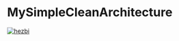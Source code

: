 # MySimpleCleanArchitecture
[![hezbi](https://circleci.com/gh/hezbi/MySimpleCleanArchitecture.svg?style=shield)](https://circleci.com/gh/arifaizin/MySimpleCleanArchitecture)
